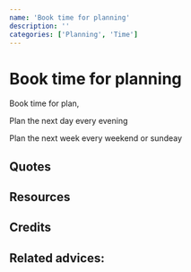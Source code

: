 ```yaml
---
name: 'Book time for planning'
description: ''
categories: ['Planning', 'Time']
---
```

# Book time for planning

Book time for plan,

Plan the next day every evening

Plan the next week every weekend or sundeay

## Quotes

## Resources

## Credits

## Related advices:

